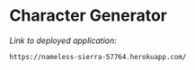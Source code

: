 # Character Generator

_Link to deployed application:_

```
https://nameless-sierra-57764.herokuapp.com/
```
